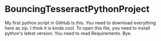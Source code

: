 # BouncingTesseractPythonProject
My first python script in GitHub is this. You need to download everything here as zip. I think it is kinda cool. To open this file, you need to install python's latest version. You need to read Requirements. Bye.
